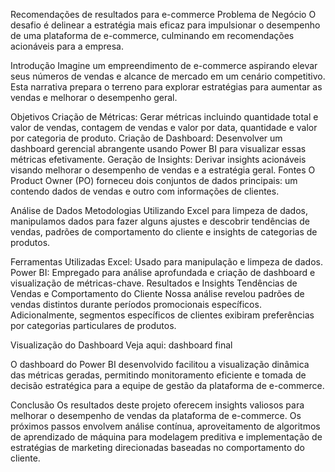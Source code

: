 Recomendações de resultados para e-commerce
Problema de Negócio
O desafio é delinear a estratégia mais eficaz para impulsionar o desempenho de uma plataforma de e-commerce, culminando em recomendações acionáveis para a empresa.

Introdução
Imagine um empreendimento de e-commerce aspirando elevar seus números de vendas e alcance de mercado em um cenário competitivo. Esta narrativa prepara o terreno para explorar estratégias para aumentar as vendas e melhorar o desempenho geral.

Objetivos
Criação de Métricas: Gerar métricas incluindo quantidade total e valor de vendas, contagem de vendas e valor por data, quantidade e valor por categoria de produto.
Criação de Dashboard: Desenvolver um dashboard gerencial abrangente usando Power BI para visualizar essas métricas efetivamente.
Geração de Insights: Derivar insights acionáveis visando melhorar o desempenho de vendas e a estratégia geral.
Fontes
O Product Owner (PO) forneceu dois conjuntos de dados principais: um contendo dados de vendas e outro com informações de clientes.

Análise de Dados
Metodologias
Utilizando Excel para limpeza de dados, manipulamos dados para fazer alguns ajustes e descobrir tendências de vendas, padrões de comportamento do cliente e insights de categorias de produtos.

Ferramentas Utilizadas
Excel: Usado para manipulação e limpeza de dados.
Power BI: Empregado para análise aprofundada e criação de dashboard e visualização de métricas-chave.
Resultados e Insights
Tendências de Vendas e Comportamento do Cliente
Nossa análise revelou padrões de vendas distintos durante períodos promocionais específicos. Adicionalmente, segmentos específicos de clientes exibiram preferências por categorias particulares de produtos.

Visualização do Dashboard
Veja aqui: dashboard final

O dashboard do Power BI desenvolvido facilitou a visualização dinâmica das métricas geradas, permitindo monitoramento eficiente e tomada de decisão estratégica para a equipe de gestão da plataforma de e-commerce.

Conclusão
Os resultados deste projeto oferecem insights valiosos para melhorar o desempenho de vendas da plataforma de e-commerce. Os próximos passos envolvem análise contínua, aproveitamento de algoritmos de aprendizado de máquina para modelagem preditiva e implementação de estratégias de marketing direcionadas baseadas no comportamento do cliente.
